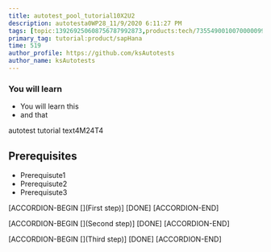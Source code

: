 ```yaml
---
title: autotest_pool_tutorial10X2U2
description: autotesta0WP28_11/9/2020 6:11:27 PM
tags: [topic:139269250608756787992873,products:tech/73554900100700000996,tutorial:experience/advanced]
primary_tag: tutorial:product/sapHana
time: 519
author_profile: https://github.com/ksAutotests
author_name: ksAutotests
---
```

### You will learn
- You will learn this
- and that

autotest tutorial text4M24T4

## Prerequisites
- Prerequisute1
- Prerequisute2
- Prerequisute3

[ACCORDION-BEGIN [](First step)]
[DONE]
[ACCORDION-END]

[ACCORDION-BEGIN [](Second step)]
[DONE]
[ACCORDION-END]

[ACCORDION-BEGIN [](Third step)]
[DONE]
[ACCORDION-END]

